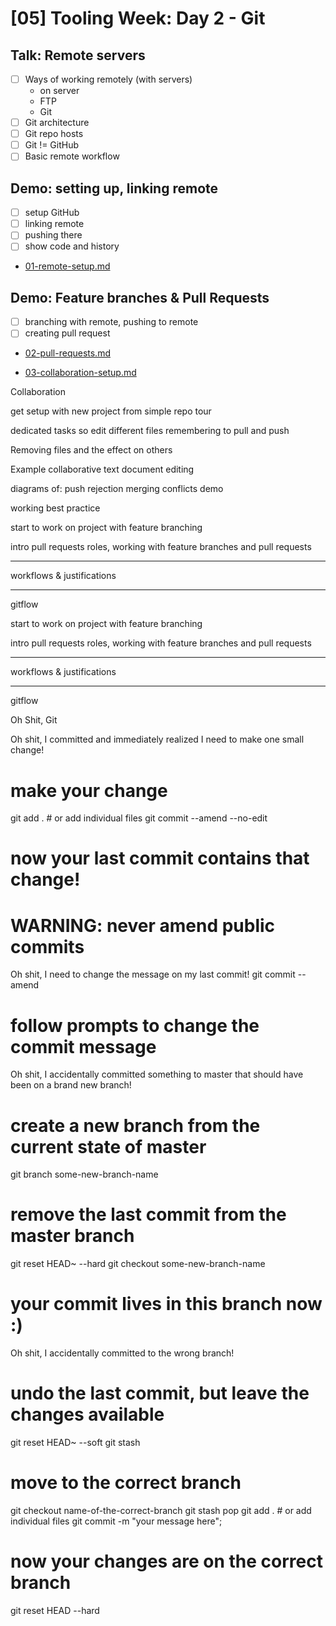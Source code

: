 # [05] Tooling Week: Day 2 - Git

## Talk: Remote servers

- [ ] Ways of working remotely (with servers)
    - on server
    - FTP
    - Git
- [ ] Git architecture
- [ ] Git repo hosts
- [ ] Git != GitHub
- [ ] Basic remote workflow

## Demo: setting up, linking remote

- [ ] setup GitHub
- [ ] linking remote
- [ ] pushing there
- [ ] show code and history

- [01-remote-setup.md](../challenges/02/01-remote-setup.md)

## Demo: Feature branches & Pull Requests

- [ ] branching with remote, pushing to remote
- [ ] creating pull request

- [02-pull-requests.md](../challenges/02/02-pull-requests.md)

- [03-collaboration-setup.md](../challenges/01/03-collaboration-setup.md)

Collaboration

get setup with new project from simple repo
tour

dedicated tasks so edit different files
remembering to pull and push

Removing files and the effect on others

Example collaborative text document editing

diagrams of:
push rejection
merging
conflicts
demo

working
best practice

start to work on project with feature branching

intro pull requests
roles, working with feature branches and pull requests

----------

workflows & justifications

----------

gitflow

start to work on project with feature branching

intro pull requests
roles, working with feature branches and pull requests

----------

workflows & justifications

----------

gitflow


Oh Shit, Git

Oh shit, I committed and immediately realized I need to make one small change!
# make your change
git add . # or add individual files
git commit --amend --no-edit
# now your last commit contains that change!
# WARNING: never amend public commits


Oh shit, I need to change the message on my last commit!
git commit --amend
# follow prompts to change the commit message


Oh shit, I accidentally committed something to master that should have been on a brand new branch!
# create a new branch from the current state of master
git branch some-new-branch-name
# remove the last commit from the master branch
git reset HEAD~ --hard
git checkout some-new-branch-name
# your commit lives in this branch now :)


Oh shit, I accidentally committed to the wrong branch!
# undo the last commit, but leave the changes available
git reset HEAD~ --soft
git stash
# move to the correct branch
git checkout name-of-the-correct-branch
git stash pop
git add . # or add individual files
git commit -m "your message here";
# now your changes are on the correct branch


git reset HEAD --hard
